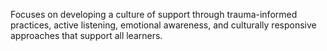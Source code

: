 Focuses on developing a culture of support through trauma-informed practices, active listening, emotional awareness, and culturally responsive approaches that support all learners.
